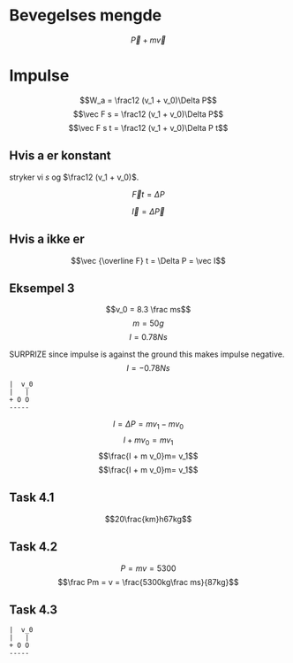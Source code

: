 # Bevegelses mengde

$$\vec P + m \vec v$$

# Impulse

$$W_a = \frac12 (v_1 + v_0)\Delta P$$
$$\vec F s = \frac12 (v_1 + v_0)\Delta P$$
$$\vec F s t = \frac12 (v_1 + v_0)\Delta P t$$

## Hvis a er konstant

stryker vi $s$ og $\frac12 (v_1 + v_0)$.

$$\vec F t = \Delta P$$

$$\vec I = \Delta \vec P $$

## Hvis a ikke er

$$\vec {\overline F} t = \Delta P = \vec I$$

## Eksempel 3

$$v_0 = 8.3 \frac ms$$
$$m=50g$$
$$I = 0.78Ns$$

SURPRIZE since impulse is against the ground this makes impulse negative.
$$I = -0.78Ns$$

```
|  v_0
|   |
+ O O
-----
```

$$I = \Delta P = m v_1 - m v_0$$
$$I + m v_0= m v_1$$
$$\frac{I + m v_0}m= v_1$$
$$\frac{I + m v_0}m= v_1$$

## Task 4.1

$$20\frac{km}h67kg$$

## Task 4.2

$$P = mv = 5300$$
$$\frac Pm = v = \frac{5300kg\frac ms}{87kg}$$

## Task 4.3

```
|  v_0
|   |
+ O O
-----
```



